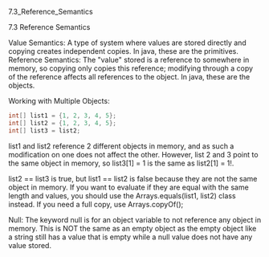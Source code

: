 7.3_Reference_Semantics

7.3 Reference Semantics

Value Semantics: A type of system where values are stored directly and copying creates independent copies. In java, these are the primitives.
Reference Semantics: The "value" stored is a reference to somewhere in memory, so copying only copies this reference; modifying through a copy of the reference affects all references to the object. In java, these are the objects.

Working with Multiple Objects:
```java
int[] list1 = {1, 2, 3, 4, 5};
int[] list2 = {1, 2, 3, 4, 5};
int[] list3 = list2;
```
list1 and list2 reference 2 different objects in memory, and as such a modification on one does not affect the other. However, list 2 and 3 point to the same object in memory, so list3[1] = 1 is the same as list2[1] = 1!.

list2 == list3 is true, but list1 == list2 is false because they are not the same object in memory. If you want to evaluate if they are equal with the same length and values, you should use the Arrays.equals(list1, list2) class instead. If you need a full copy, use Arrays.copyOf();

Null: The keyword null is for an object variable to not reference any object in memory. This is NOT the same as an empty object as the empty object like a string still has a value that is empty while a null value does not have any value stored.